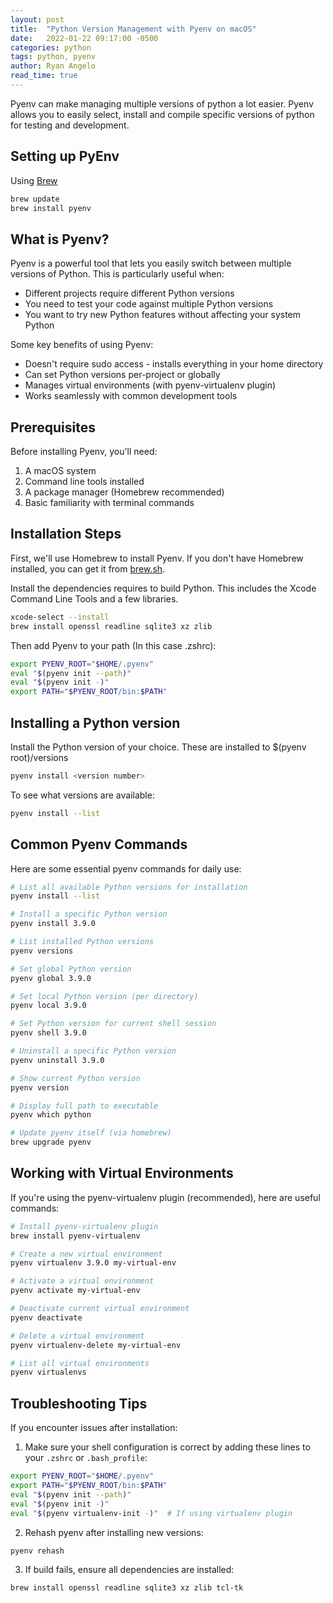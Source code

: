 ```yaml
---
layout: post
title:  "Python Version Management with Pyenv on macOS"
date:   2022-01-22 09:17:00 -0500
categories: python
tags: python, pyenv
author: Ryan Angelo
read_time: true
---
```


Pyenv can make managing multiple versions of python a lot easier. Pyenv allows you to easily select, install and compile specific versions of python for testing and development.

## Setting up PyEnv

Using [Brew](https://brew.sh/)

```bash
brew update
brew install pyenv
```
## What is Pyenv?

Pyenv is a powerful tool that lets you easily switch between multiple versions of Python. This is particularly useful when:

- Different projects require different Python versions
- You need to test your code against multiple Python versions
- You want to try new Python features without affecting your system Python

Some key benefits of using Pyenv:

- Doesn't require sudo access - installs everything in your home directory
- Can set Python versions per-project or globally
- Manages virtual environments (with pyenv-virtualenv plugin)
- Works seamlessly with common development tools

## Prerequisites

Before installing Pyenv, you'll need:

1. A macOS system
2. Command line tools installed
3. A package manager (Homebrew recommended)
4. Basic familiarity with terminal commands

## Installation Steps

First, we'll use Homebrew to install Pyenv. If you don't have Homebrew installed, you can get it from [brew.sh](https://brew.sh).

Install the dependencies requires to build Python.
This includes the Xcode Command Line Tools and a few libraries.

```bash
xcode-select --install
brew install openssl readline sqlite3 xz zlib
```

Then add Pyenv to your path (In this case .zshrc):

```bash
export PYENV_ROOT="$HOME/.pyenv"
eval "$(pyenv init --path)"
eval "$(pyenv init -)"
export PATH="$PYENV_ROOT/bin:$PATH"
```

## Installing a Python version

Install the Python version of your choice.
These are installed to $(pyenv root)/versions

```bash
pyenv install <version number>
```

To see what versions are available:

```bash
pyenv install --list
```

## Common Pyenv Commands

Here are some essential pyenv commands for daily use:

```bash
# List all available Python versions for installation
pyenv install --list

# Install a specific Python version
pyenv install 3.9.0

# List installed Python versions
pyenv versions

# Set global Python version
pyenv global 3.9.0

# Set local Python version (per directory)
pyenv local 3.9.0

# Set Python version for current shell session
pyenv shell 3.9.0

# Uninstall a specific Python version
pyenv uninstall 3.9.0

# Show current Python version
pyenv version

# Display full path to executable
pyenv which python

# Update pyenv itself (via homebrew)
brew upgrade pyenv
```

## Working with Virtual Environments

If you're using the pyenv-virtualenv plugin (recommended), here are useful commands:

```bash
# Install pyenv-virtualenv plugin
brew install pyenv-virtualenv

# Create a new virtual environment
pyenv virtualenv 3.9.0 my-virtual-env

# Activate a virtual environment
pyenv activate my-virtual-env

# Deactivate current virtual environment
pyenv deactivate

# Delete a virtual environment
pyenv virtualenv-delete my-virtual-env

# List all virtual environments
pyenv virtualenvs
```

## Troubleshooting Tips

If you encounter issues after installation:

1. Make sure your shell configuration is correct by adding these lines to your `.zshrc` or `.bash_profile`:

```bash
export PYENV_ROOT="$HOME/.pyenv"
export PATH="$PYENV_ROOT/bin:$PATH"
eval "$(pyenv init --path)"
eval "$(pyenv init -)"
eval "$(pyenv virtualenv-init -)"  # If using virtualenv plugin
```

2. Rehash pyenv after installing new versions:

```bash
pyenv rehash
```

3. If build fails, ensure all dependencies are installed:

```bash
brew install openssl readline sqlite3 xz zlib tcl-tk
```
